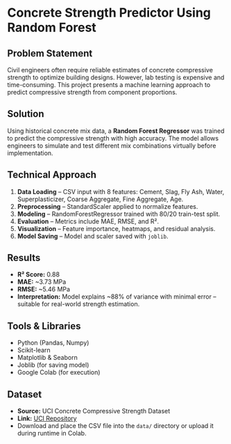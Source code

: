 # Concrete Strength Predictor Using Random Forest

## Problem Statement

Civil engineers often require reliable estimates of concrete compressive strength to optimize building designs. However, lab testing is expensive and time-consuming. This project presents a machine learning approach to predict compressive strength from component proportions.

## Solution

Using historical concrete mix data, a **Random Forest Regressor** was trained to predict the compressive strength with high accuracy. The model allows engineers to simulate and test different mix combinations virtually before implementation.

## Technical Approach

1. **Data Loading** – CSV input with 8 features: Cement, Slag, Fly Ash, Water, Superplasticizer, Coarse Aggregate, Fine Aggregate, Age.
2. **Preprocessing** – StandardScaler applied to normalize features.
3. **Modeling** – RandomForestRegressor trained with 80/20 train-test split.
4. **Evaluation** – Metrics include MAE, RMSE, and R².
5. **Visualization** – Feature importance, heatmaps, and residual analysis.
6. **Model Saving** – Model and scaler saved with `joblib`.

## Results

- **R² Score:** 0.88
- **MAE:** ~3.73 MPa
- **RMSE:** ~5.46 MPa
- **Interpretation:** Model explains ~88% of variance with minimal error – suitable for real-world strength estimation.

## Tools & Libraries

- Python (Pandas, Numpy)
- Scikit-learn
- Matplotlib & Seaborn
- Joblib (for saving model)
- Google Colab (for execution)

## Dataset

- **Source:** UCI Concrete Compressive Strength Dataset
- **Link:** [UCI Repository](https://archive.ics.uci.edu/ml/datasets/concrete+compressive+strength)
- Download and place the CSV file into the `data/` directory or upload it during runtime in Colab.
